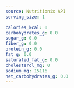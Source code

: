 ```yaml
---
source: Nutritionix API
serving_size: 1

calories_kcal: 0
carbohydrates_g: 0.0
sugar_g: 0.0
fiber_g: 0.0
protein_g: 0.0
fat_g: 0.0
saturated_fat_g: 0.0
cholesterol_mg: 0
sodium_mg: 15116
net_carbohydrates_g: 0.0
---
```


